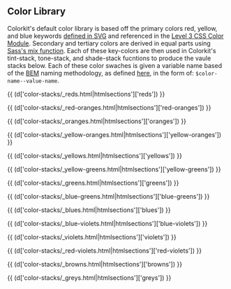 <h2>Color Library</h2>

<p>Colorkit's default color library is based off the primary colors red, yellow, and blue keywords <a href="http://www.w3.org/TR/SVG/types.html#ColorKeywords">defined in SVG</a> and referenced in the <a href="http://www.w3.org/TR/css3-color/#svg-color">Level 3 CSS Color Module</a>. Secondary and tertiary colors are derived in equal parts using <a href="http://sass-lang.com/docs/yardoc/Sass/Script/Functions.html#mix-instance_method">Sass's mix function</a>. Each of these key-colors are then used in Colorkit's tint-stack, tone-stack, and shade-stack fucntions to produce the vaule stacks below. Each of these color swaches is given a variable name based of the <a href="http://bem.info">BEM</a> naming methodology, as defined <a href="https://github.com/kwaledesign/CSS-Styleguide">here</a>, in the form of: <code>$color-name--value-name</code>.</p>


{{ (d['color-stacks/_reds.html|htmlsections']['reds']) }}

{{ (d['color-stacks/_red-oranges.html|htmlsections']['red-oranges']) }}

{{ (d['color-stacks/_oranges.html|htmlsections']['oranges']) }}

{{ (d['color-stacks/_yellow-oranges.html|htmlsections']['yellow-oranges']) }}

{{ (d['color-stacks/_yellows.html|htmlsections']['yellows']) }}

{{ (d['color-stacks/_yellow-greens.html|htmlsections']['yellow-greens']) }}

{{ (d['color-stacks/_greens.html|htmlsections']['greens']) }}

{{ (d['color-stacks/_blue-greens.html|htmlsections']['blue-greens']) }}

{{ (d['color-stacks/_blues.html|htmlsections']['blues']) }}

{{ (d['color-stacks/_blue-violets.html|htmlsections']['blue-violets']) }}

{{ (d['color-stacks/_violets.html|htmlsections']['violets']) }}

{{ (d['color-stacks/_red-violets.html|htmlsections']['red-violets']) }}

{{ (d['color-stacks/_browns.html|htmlsections']['browns']) }}

{{ (d['color-stacks/_greys.html|htmlsections']['greys']) }}

